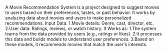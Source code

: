 A Movie Recommendation System is a project designed to suggest movies to users based on their preferences, tastes, or past behavior. It works by analyzing data about movies and users to make personalized recommendations.
Input Data:
1.Movie details: Genre, cast, director, etc.
2.User data: Ratings, reviews, or watch history.
It Works as:
1.The system learns from the data provided by users (e.g., ratings or likes).
2.It processes this data and builds models to understand user preferences.
3.Based on these models, it recommends movies that match the user's interests.
